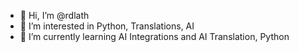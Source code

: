 - 👋 Hi, I’m @rdlath
- 👀 I’m interested in Python, Translations, AI
- 🌱 I’m currently learning AI Integrations and AI Translation, Python

<!---
rdlath/rdlath is a ✨ special ✨ repository because its `README.md` (this file) appears on your GitHub profile.
You can click the Preview link to take a look at your changes.
--->
